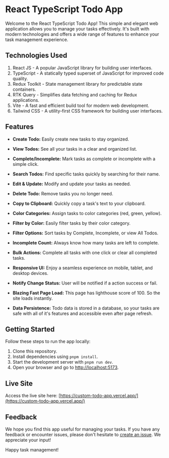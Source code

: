 # React TypeScript Todo App

Welcome to the React TypeScript Todo App! This simple and elegant web application allows you to manage your tasks effectively. It's built with modern technologies and offers a wide range of features to enhance your task management experience.

## Technologies Used

1. React JS - A popular JavaScript library for building user interfaces.
2. TypeScript - A statically typed superset of JavaScript for improved code quality.
3. Redux Toolkit - State management library for predictable state containers.
4. RTK Query - Simplifies data fetching and caching for Redux applications.
5. Vite - A fast and efficient build tool for modern web development.
6. Tailwind CSS - A utility-first CSS framework for building user interfaces.

## Features

- **Create Todo:** Easily create new tasks to stay organized.

- **View Todos:** See all your tasks in a clear and organized list.

- **Complete/Incomplete:** Mark tasks as complete or incomplete with a simple click.

- **Search Todos:** Find specific tasks quickly by searching for their name.

- **Edit & Update:** Modify and update your tasks as needed.

- **Delete Todo:** Remove tasks you no longer need.

- **Copy to Clipboard:** Quickly copy a task's text to your clipboard.

- **Color Categories:** Assign tasks to color categories (red, green, yellow).

- **Filter by Color:** Easily filter tasks by their color category.

- **Filter Options:** Sort tasks by Complete, Incomplete, or view All Todos.

- **Incomplete Count:** Always know how many tasks are left to complete.

- **Bulk Actions:** Complete all tasks with one click or clear all completed tasks.

- **Responsive UI:** Enjoy a seamless experience on mobile, tablet, and desktop devices.

- **Notify Change Status:** User will be notified if a action success or fail.

- **Blazing Fast Page Load:** This page has lighthouse score of 100. So the site loads instantly.

- **Data Persistence:** Todo data is stored in a database, so your tasks are safe with all of it's features and accessible even after page refresh.

## Getting Started

Follow these steps to run the app locally:

1. Clone this repository.
2. Install dependencies using `pnpm install`.
3. Start the development server with `pnpm run dev`.
4. Open your browser and go to [http://localhost:5173](http://localhost:5173).

## Live Site

Access the live site here: [https://custom-todo-app.vercel.app/](https://custom-todo-app.vercel.app/)

## Feedback

We hope you find this app useful for managing your tasks. If you have any feedback or encounter issues, please don't hesitate to [create an issue](https://github.com/dipta-sikder-775/todo-app/issues). We appreciate your input!

Happy task management!

